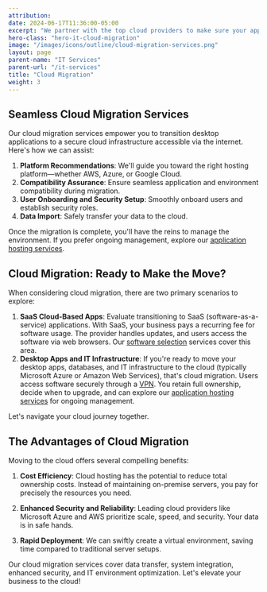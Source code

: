 ```yaml
---
attribution:
date: 2024-06-17T11:36:00-05:00
excerpt: "We partner with the top cloud providers to make sure your application and data land in the right place for your business"
hero-class: "hero-it-cloud-migration"
image: "/images/icons/outline/cloud-migration-services.png"
layout: page
parent-name: "IT Services"
parent-url: "/it-services"
title: "Cloud Migration"
weight: 3
---
```


## Seamless Cloud Migration Services

Our cloud migration services empower you to transition desktop applications to a secure cloud infrastructure accessible via the internet. Here's how we can assist:

1. **Platform Recommendations**: We'll guide you toward the right hosting platform—whether AWS, Azure, or Google Cloud.
2. **Compatibility Assurance**: Ensure seamless application and environment compatibility during migration.
3. **User Onboarding and Security Setup**: Smoothly onboard users and establish security roles.
4. **Data Import**: Safely transfer your data to the cloud.

Once the migration is complete, you'll have the reins to manage the environment. If you prefer ongoing management, explore our [application hosting services](/it-services/application-hosting).

## Cloud Migration: Ready to Make the Move?

When considering cloud migration, there are two primary scenarios to explore:

1. **SaaS Cloud-Based Apps**: Evaluate transitioning to SaaS (software-as-a-service) applications. With SaaS, your business pays a recurring fee for software usage. The provider handles updates, and users access the software via web browsers. Our [software selection](/business/selecting-small-business-software) services cover this area.
2. **Desktop Apps and IT Infrastructure**: If you're ready to move your desktop apps, databases, and IT infrastructure to the cloud (typically Microsoft Azure or Amazon Web Services), that's cloud migration. Users access software securely through a [VPN](/security/setup-small-business-vpn). You retain full ownership, decide when to upgrade, and can explore our [application hosting services](/it-services/application-hosting) for ongoing management.

Let's navigate your cloud journey together.

## The Advantages of Cloud Migration

Moving to the cloud offers several compelling benefits:

1. **Cost Efficiency**: Cloud hosting has the potential to reduce total ownership costs. Instead of maintaining on-premise servers, you pay for precisely the resources you need.

2. **Enhanced Security and Reliability**: Leading cloud providers like Microsoft Azure and AWS prioritize scale, speed, and security. Your data is in safe hands.

3. **Rapid Deployment**: We can swiftly create a virtual environment, saving time compared to traditional server setups.

Our cloud migration services cover data transfer, system integration, enhanced security, and IT environment optimization. Let's elevate your business to the cloud!